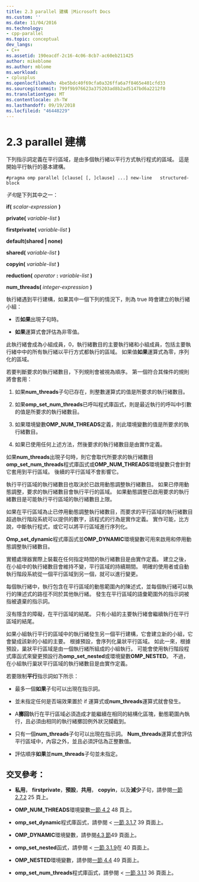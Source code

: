 ```yaml
---
title: 2.3 parallel 建構 |Microsoft Docs
ms.custom: ''
ms.date: 11/04/2016
ms.technology:
- cpp-parallel
ms.topic: conceptual
dev_langs:
- C++
ms.assetid: 190eacdf-2c16-4c06-8cb7-ac60eb211425
author: mikeblome
ms.author: mblome
ms.workload:
- cplusplus
ms.openlocfilehash: 4be5bdc40f69cfa0a326ffa6a7f8465e401cfd33
ms.sourcegitcommit: 799f9b976623a375203ad8b2ad5147bd6a2212f0
ms.translationtype: MT
ms.contentlocale: zh-TW
ms.lasthandoff: 09/19/2018
ms.locfileid: "46448229"
---
```

# <a name="23-parallel-construct"></a>2.3 parallel 建構

下列指示詞定義在平行區域，是由多個執行緒以平行方式執行程式的區域。 這是開始平行執行的基本建構。

```
#pragma omp parallel [clause[ [, ]clause] ...] new-line   structured-block
```

*子句*是下列其中之一：

**if(** *scalar-expression* **)**

**private(** *variable-list* **)**

**firstprivate(** *variable-list* **)**

**default(shared &#124; none)**

**shared(** *variable-list* **)**

**copyin(** *variable-list* **)**

**reduction(** *operator* **:**  *variable-list* **)**

**num_threads(** *integer-expression* **)**

執行緒遇到平行建構，如果其中一個下列的情況下，則為 true 時會建立的執行緒小組：

- 否**如果**出現子句時。

- **如果**運算式會評估為非零值。

此執行緒會成為小組成員，0，執行緒數目的主要執行緒和小組成員，包括主要執行緒中中的所有執行緒以平行方式都執行的區域。 如果值**如果**運算式為零，序列化的區域。

若要判斷要求的執行緒數目，下列規則會被視為順序。 第一個符合其條件的規則將會套用：

1. 如果**num_threads**子句已存在，則整數運算式的值是所要求的執行緒數目。

1. 如果**omp_set_num_threads**已呼叫程式庫函式，則是最近執行的呼叫中引數的值是所要求的執行緒數目。

1. 如果環境變數**OMP_NUM_THREADS**定義，則此環境變數的值是所要求的執行緒數目。

1. 如果已使用任何上述方法，然後要求的執行緒數目是由實作定義。

如果**num_threads**出現子句時，則它會取代所要求的執行緒數目**omp_set_num_threads**程式庫函式或**OMP_NUM_THREADS**環境變數只會針對它套用到平行區域。 後續的平行區域不會影響它。

執行平行區域的執行緒數目也取決於已啟用動態調整執行緒數目。 如果已停用動態調整，要求的執行緒數目會執行平行的區域。 如果動態調整已啟用要求的執行緒數目是可能執行平行區域的執行緒數目上限。

如果在平行區域為止已停用動態調整執行緒數目，而要求的平行區域的執行緒數目超過執行階段系統可以提供的數字，該程式的行為是實作定義。 實作可能，比方說，中斷執行程式，或它可以將平行區域進行序列化。

**Omp_set_dynamic**程式庫函式並**OMP_DYNAMIC**環境變數可用來啟用和停用動態調整執行緒數目。

實體處理器實際上裝載在任何指定時間的執行緒數目是由實作定義。 建立之後，在小組中的執行緒數目會維持不變，平行區域的持續期間。 明確的使用者或自動執行階段系統從一個平行區域到另一個，就可以進行變更。

每個執行緒中，執行包含在平行區域的動態範圍內的陳述式，並每個執行緒可以執行的陳述式的路徑不同於其他執行緒。 發生在平行區域的語彙範圍外的指示詞被指被遺棄的指示詞。

沒有隱含的障礙，在平行區域的結尾。 只有小組的主要執行緒會繼續執行在平行區域的結尾。

如果小組執行平行的區域中的執行緒發生另一個平行建構，它會建立新的小組，它會變成該新的小組的主要。 根據預設，會序列化巢狀平行區域。 如此一來，根據預設，巢狀平行區域是由一個執行緒所組成的小組執行。 可能會使用執行階段程式庫函式來變更預設行為**omp_set_nested**或環境變數**OMP_NESTED**。 不過，在小組執行巢狀平行區域的執行緒數目是由實作定義。

若要限制**平行**指示詞如下所示：

- 最多一個**如果**子句可以出現在指示詞。

- 並未指定任何是否端效果置於 if 運算式或**num_threads**運算式就會發生。

- A**擲回**執行在平行區域必須造成才能繼續在相同的結構化區塊，動態範圍內執行，且必須由相同的執行緒擲回例外狀況攔截到。

- 只有一個**num_threads**子句可以出現在指示詞。 **Num_threads**運算式會評估平行區域中，內容之外，並且必須評估為正整數值。

- 評估順序**如果**並**num_threads**子句並未指定。

## <a name="cross-references"></a>交叉參考：

- **私用**， **firstprivate**，**預設**，**共用**， **copyin**，以及**減少**子句，請參閱[一節 2.7.2](../../parallel/openmp/2-7-2-data-sharing-attribute-clauses.md) 25 頁上。

- **OMP_NUM_THREADS**環境變數[一節 4.2](../../parallel/openmp/4-2-omp-num-threads.md) 48 頁上。

- **omp_set_dynamic**程式庫函式，請參閱 <<c2> [ 一節 3.1.7](../../parallel/openmp/3-1-7-omp-set-dynamic-function.md) 39 頁面上。

- **OMP_DYNAMIC**環境變數，請參閱[4.3 節](../../parallel/openmp/4-3-omp-dynamic.md)49 頁面上。

- **omp_set_nested**函式，請參閱 <<c2> [ 一節 3.1.9](../../parallel/openmp/3-1-9-omp-set-nested-function.md)在 40 頁面上。

- **OMP_NESTED**環境變數，請參閱[一節 4.4](../../parallel/openmp/4-4-omp-nested.md) 49 頁面上。

- **omp_set_num_threads**程式庫函式，請參閱 <<c2> [ 一節 3.1.1](../../parallel/openmp/3-1-1-omp-set-num-threads-function.md) 36 頁面上。